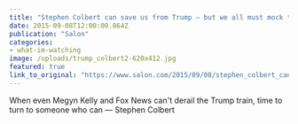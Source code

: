 ```yaml
---
title: "Stephen Colbert can save us from Trump — but we all must mock this bozo"
date: 2015-09-08T12:00:00.864Z
publication: "Salon"
categories: 
- what-im-watching
image: /uploads/trump_colbert2-620x412.jpg
featured: true
link_to_original: "https://www.salon.com/2015/09/08/stephen_colbert_can_save_us_from_trump_but_we_all_must_mock_this_bozo/"
---
```



When even Megyn Kelly and Fox News can't derail the Trump train, time to turn to someone who can — Stephen Colbert



